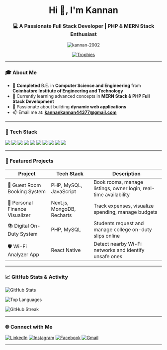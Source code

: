 <h1 align="center">Hi 👋, I'm Kannan</h1>
<h3 align="center">💻 A Passionate Full Stack Developer | PHP & MERN Stack Enthusiast</h3>

<p align="center">
  <img src="https://komarev.com/ghpvc/?username=kannan-2002&label=Profile%20views&color=0e75b6&style=flat" alt="kannan-2002" />
</p>

<p align="center">
  <a href="https://github-profile-trophy.vercel.app/?username=kannan-2002&theme=tokyonight&margin-w=10&margin-h=10&column=7">
    <img src="https://github-profile-trophy.vercel.app/?username=kannan-2002&theme=tokyonight&row=1&column=7" alt="Trophies" />
  </a>
</p>

---

### 🎓 About Me

- 🏫 **Completed** B.E. in **Computer Science and Engineering** from **Coimbatore Institute of Engineering and Technology**
- 🌱 Currently learning advanced concepts in **MERN Stack & PHP Full Stack Development**
- 💼 Passionate about building **dynamic web applications**
- 📫 Email me at: **kannankannan44377@gmail.com**

---

### 🧰 Tech Stack

<p align="left">
  <img src="https://img.shields.io/badge/Code-PHP-blue?style=flat-square&logo=php" />
  <img src="https://img.shields.io/badge/Code-JavaScript-yellow?style=flat-square&logo=javascript" />
  <img src="https://img.shields.io/badge/Frontend-React-blue?style=flat-square&logo=react" />
  <img src="https://img.shields.io/badge/Backend-Node.js-green?style=flat-square&logo=node.js" />
  <img src="https://img.shields.io/badge/Database-MySQL-lightgrey?style=flat-square&logo=mysql" />
  <img src="https://img.shields.io/badge/Database-MongoDB-brightgreen?style=flat-square&logo=mongodb" />
  <img src="https://img.shields.io/badge/UI-HTML5-orange?style=flat-square&logo=html5" />
  <img src="https://img.shields.io/badge/UI-CSS3-blue?style=flat-square&logo=css3" />
  <img src="https://img.shields.io/badge/Tool-Git-red?style=flat-square&logo=git" />
  <img src="https://img.shields.io/badge/Tool-GitHub-black?style=flat-square&logo=github" />
</p>

---

### 🚀 Featured Projects

| Project | Tech Stack | Description |
|--------|------------|-------------|
| 🏨 Guest Room Booking System | PHP, MySQL, JavaScript | Book rooms, manage listings, owner login, real-time availability |
| 🧾 Personal Finance Visualizer | Next.js, MongoDB, Recharts | Track expenses, visualize spending, manage budgets |
| 📚 Digital On-Duty System | PHP, MySQL | Students request and manage college on-duty slips online |
| 🛡️ Wi-Fi Analyzer App | React Native | Detect nearby Wi-Fi networks and identify unsafe ones |

---

### 📈 GitHub Stats & Activity

<p align="left">
  <img src="https://github-readme-stats.vercel.app/api?username=kannan-2002&show_icons=true&theme=react" alt="GitHub Stats" />
</p>

<p align="left">
  <img src="https://github-readme-stats.vercel.app/api/top-langs/?username=kannan-2002&layout=compact&theme=react" alt="Top Languages" />
</p>

<p align="left">
  <img src="https://github-readme-streak-stats.herokuapp.com/?user=kannan-2002&theme=react" alt="GitHub Streak" />
</p>

---

### 🌐 Connect with Me

[![LinkedIn](https://img.shields.io/badge/-Kannan-blue?style=flat-square&logo=Linkedin&logoColor=white&link=https://www.linkedin.com/in/kannan-g-411635218)](https://www.linkedin.com/in/kannan-g-411635218)
[![Instagram](https://img.shields.io/badge/-@kannan222002-E4405F?style=flat-square&logo=Instagram&logoColor=white)](https://www.instagram.com/kannan222002)
[![Facebook](https://img.shields.io/badge/-Kannan-1877F2?style=flat-square&logo=Facebook&logoColor=white)](https://www.facebook.com/profile.php?id=100022044194470)
[![Gmail](https://img.shields.io/badge/-Gmail-D14836?style=flat-square&logo=Gmail&logoColor=white)](mailto:kannankannan44377@gmail.com)

---
